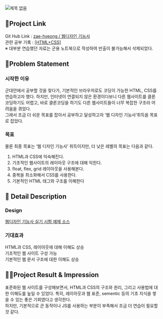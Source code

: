 ![제목 없음](https://github.com/zae-hyeong/craftsman-web-design/assets/58213558/c30d690f-5fe3-4297-998c-5ef26b420321)
<h2>🔗Project Link</h2>

Git Hub Link : <a href="https://github.com/zae-hyeong/craftsman-web-design">zae-hyeong / 웹디자인 기능사</a><br/>
관련 공부 기록 : <a href="https://battle-loan-cec.notion.site/4a09fd55e6754490a517048d04fc96c8?pvs=4">[HTML+CSS] </a><br/>
※ 대부분 연습했던 자료는 군용 노트북으로 작성하여 반출이 불가능해서 삭제되었다.<br/>

<h2>🤔Problem Statement</h2>

<h3> 시작한 이유</h3>
<p>군대안에서 공부할 것을 찾다가, 기본적인 브라우저로도 코딩이 가능한 HTML, CSS를 연습하고자 했다. 하지만, 인터넷이 연결되지 않은 환경이다보니 다른 웹사이트를 클론코딩하기도 어렵고, 바로 클론코딩을 하기도 다른 웹사이트들이 너무 복잡한 구조라 어려움을 겪었다.<br/>
그래서 조금 더 쉬운 목표를 잡아서 공부하고 달성하고자  ‘웹 디자인 기능사’취득을 목표로 잡았다.</p>

<h3>목표</h3>
물론 최종 목표는 ‘웹 디자인 기능사’ 취득이지만, 더 낮은 레벨의 목표는 다음과 같다.
<ol>
  <li>HTML과 CSS에 익숙해진다.</li>
  <li>기초적인 웹사이트의 레이아웃 구조에 대해 익힌다.</li>
  <li>float, flex, grid 레이아웃을 사용해본다.</li>
  <li>중복을 최소화해서  CSS를 사용한다.</li>
  <li>기본적인 HTML 태그와 구조를 이해한다</li>
  <li기본적인 이벤트와 DOM 조작을 이해한다.></li>
</ol>

<h2>📖 Detail Description</h2>

<h3>Design</h3>
<a href="https://webstudybasic.pe.kr/landing/index.html">웹디자인 기능사 실기 시험 예제 소스</a>

<h3>기대효과</h3>
HTML과 CSS, 레이아웃에 대해 이해도 상승<br/>
기초적인 웹 사이트 구성 가능<br/>
기본적인 웹 문서 구조에 대한 이해도 상승<br/>

<h2> 🤷‍♂️Project Result & Impression</h2>
<p>
표준화된 웹 사이트를 구성해보면서, HTML과 CSS의 구조와 원리, 그리고 사용법에 대한 이해도를 높일 수 있었다. 특히, 레이아웃과 웹 표준, sementic 등의 기초 지식을 쌓을 수 있는 좋은 기회였다고 생각한다.<br/>
하지만, 기본적으로 큰 동작이나 JS를 사용하는 부분이 부족해서 조금 더 연습이 필요할 것 같다.
</p>
